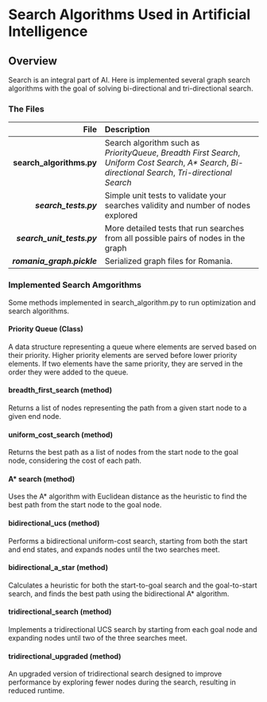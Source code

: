 
# Search Algorithms Used in Artificial Intelligence  

## Overview

Search is an integral part of AI. Here is implemented several graph search algorithms with the goal of solving bi-directional and tri-directional search.


### The Files

| File | Description |
| ----:| :-----------|
|**__search_algorithms.py__** | Search algorithm such as _PriorityQueue_, _Breadth First Search_, _Uniform Cost Search_, _A* Search_, _Bi-directional Search_, _Tri-directional Search_ |
|**_search_tests.py_** | Simple unit tests to validate your searches validity and number of nodes explored |
|**_search_unit_tests.py_** | More detailed tests that run searches from all possible pairs of nodes in the graph |
|**_romania_graph.pickle_** | Serialized graph files for Romania. |


### Implemented Search Amgorithms
Some methods implemented in search_algorithm.py to run optimization and search algorithms.

#### Priority Queue (Class)

A data structure representing a queue where elements are served based on their priority. Higher priority elements are served before lower priority elements. If two elements have the same priority, they are served in the order they were added to the queue.

#### breadth_first_search (method)

Returns a list of nodes representing the path from a given start node to a given end node.

#### uniform_cost_search (method)

Returns the best path as a list of nodes from the start node to the goal node, considering the cost of each path.

#### A* search (method)

Uses the A* algorithm with Euclidean distance as the heuristic to find the best path from the start node to the goal node.

#### bidirectional_ucs (method)

Performs a bidirectional uniform-cost search, starting from both the start and end states, and expands nodes until the two searches meet.

#### bidirectional_a_star (method)

Calculates a heuristic for both the start-to-goal search and the goal-to-start search, and finds the best path using the bidirectional A* algorithm.

#### tridirectional_search (method)

Implements a tridirectional UCS search by starting from each goal node and expanding nodes until two of the three searches meet.

#### tridirectional_upgraded (method)

An upgraded version of tridirectional search designed to improve performance by exploring fewer nodes during the search, resulting in reduced runtime.
